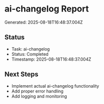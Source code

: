 # ai-changelog Report

Generated: 2025-08-18T16:48:37.004Z

## Status
- Task: ai-changelog
- Status: Completed
- Timestamp: 2025-08-18T16:48:37.004Z

## Next Steps
- Implement actual ai-changelog functionality
- Add proper error handling
- Add logging and monitoring
